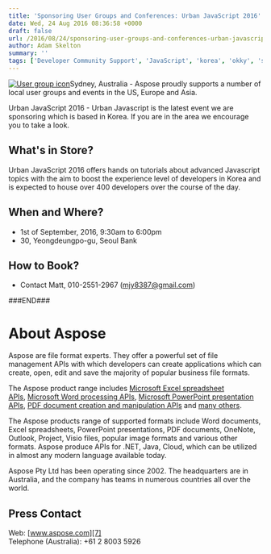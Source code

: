 ```yaml
---
title: 'Sponsoring User Groups and Conferences: Urban JavaScript 2016'
date: Wed, 24 Aug 2016 08:36:58 +0000
draft: false
url: /2016/08/24/sponsoring-user-groups-and-conferences-urban-javascript-2016/
author: Adam Skelton
summary: ''
tags: ['Developer Community Support', 'JavaScript', 'korea', 'okky', 'sponsorship']
---
```


[![User group icon][1]](https://blog.aspose.com/wp-content/uploads/sites/2/2011/08/user-group-icon.png)Sydney, Australia - Aspose proudly supports a number of local user groups and events in the US, Europe and Asia.

Urban JavaScript 2016 - Urban Javascript is the latest event we are sponsoring which is based in Korea. If you are in the area we encourage you to take a look.

## What's in Store?

Urban JavaScript 2016 offers hands on tutorials about advanced Javascript topics with the aim to boost the experience level of developers in Korea and is expected to house over 400 developers over the course of the day.

## When and Where?

*   1st of September, 2016, 9:30am to 6:00pm
*   30, Yeongdeungpo-gu, Seoul Bank

## How to Book?

*   Contact Matt, 010-2551-2967 (mjy8387@gmail.com)

###END###

# About Aspose

Aspose are file format experts. They offer a powerful set of file management APIs with which developers can create applications which can create, open, edit and save the majority of popular business file formats.

The Aspose product range includes [Microsoft Excel spreadsheet APIs][2], [Microsoft Word processing APIs][3], [Microsoft PowerPoint presentation APIs][4], [PDF document creation and manipulation APIs][5] and [many others][6].

The Aspose products range of supported formats include Word documents, Excel spreadsheets, PowerPoint presentations, PDF documents, OneNote, Outlook, Project, Visio files, popular image formats and various other formats. Aspose produce APIs for .NET, Java, Cloud, which can be utilized in almost any modern language available today.

Aspose Pty Ltd has been operating since 2002. The headquarters are in Australia, and the company has teams in numerous countries all over the world.

## Press Contact

Web: [www.aspose.com][7]  
Telephone (Australia): +61 2 8003 5926




[1]: https://blog.aspose.com/wp-content/uploads/sites/2/2011/08/user-group-icon.png "User group icon"
[2]: http://www.aspose.com/.net/excel-component.aspx?utm_source=ignitenz2015&utm_medium=web&utm_campaign=ignitenz2015
[3]: http://www.aspose.com/.net/word-component.aspx?utm_source=ignitenz2015&utm_medium=web&utm_campaign=ignitenz2015
[4]: http://www.aspose.com/.net/powerpoint-component.aspx?utm_source=ignitenz2015&utm_medium=web&utm_campaign=ignitenz2015
[5]: http://www.aspose.com/.net/pdf-component.aspx?utm_source=ignitenz2015&utm_medium=web&utm_campaign=ignitenz2015
[6]: http://www.aspose.com/total-component-suite.aspx?utm_source=ignitenz2015&utm_medium=web&utm_campaign=ignitenz2015
[7]: http://www.aspose.com/



